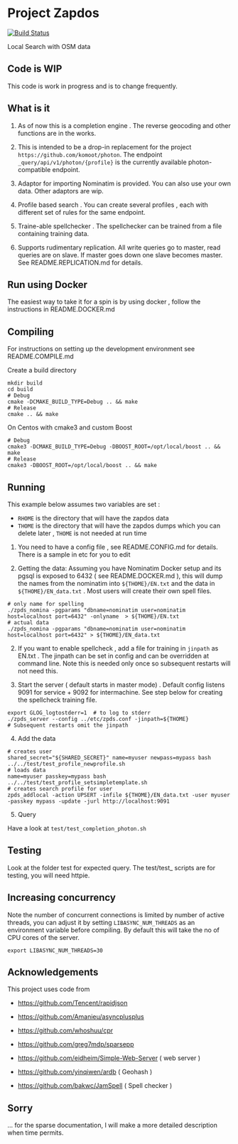 # Project Zapdos 

[![Build Status](https://travis-ci.org/sroycode/zapdos.svg?branch=master)](https://travis-ci.org/sroycode/zapdos)

Local Search with OSM data

## Code is WIP

This code is work in progress and is to change frequently.

## What is it

1.  As of now this is a completion engine . The reverse geocoding and other functions are in the works.

2.  This is intended to be a drop-in replacement for the project `https://github.com/komoot/photon`.
The endpoint `_query/api/v1/photon/{profile}` is the currently available photon-compatible endpoint. 

3. Adaptor for importing Nominatim is provided. You can also use your own data. Other adaptors are wip.

4. Profile based search . You can create several profiles , each with different set of rules for the same endpoint. 

5. Traine-able spellchecker . The spellchecker can be trained from a file containing training data.

6. Supports rudimentary replication. All write queries go to master, read queries are on slave. If master goes down one slave becomes 
master. See README.REPLICATION.md for details.


## Run using Docker

The easiest way to take it for a spin is by using docker , follow the instructions in README.DOCKER.md


## Compiling

For instructions on setting up the development environment see README.COMPILE.md

Create a build directory

```
mkdir build
cd build
# Debug
cmake -DCMAKE_BUILD_TYPE=Debug .. && make
# Release
cmake .. && make
```

On Centos with cmake3 and custom Boost

```
# Debug
cmake3 -DCMAKE_BUILD_TYPE=Debug -DBOOST_ROOT=/opt/local/boost .. && make
# Release
cmake3 -DBOOST_ROOT=/opt/local/boost .. && make
```

## Running

This example below assumes two variables are set :
- `RHOME` is the directory that will have the zapdos data
- `THOME` is the directory that will have the zapdos dumps which you can delete later , `THOME` is not needed at run time

1. You need to have a config file , see README.CONFIG.md for details. There is a sample in etc for you to edit

2. Getting the data: Assuming you have Nominatim Docker setup and its pgsql is exposed to 6432 ( see README.DOCKER.md ),
this will dump the names from the nominatim into `${THOME}/EN.txt` and the data in `${THOME}/EN_data.txt` .
Most users will create their own spell files.

```
# only name for spelling
./zpds_nomina -pgparams "dbname=nominatim user=nominatim host=localhost port=6432" -onlyname  > ${THOME}/EN.txt 
# actual data
./zpds_nomina -pgparams "dbname=nominatim user=nominatim host=localhost port=6432" > ${THOME}/EN_data.txt 
```

2. If you want to enable spellcheck , add a file for training in `jinpath` as EN.txt . The jinpath can be set in config and 
can be overridden at command line. Note this is needed only once so subsequent restarts will not need this.

3. Start the server ( default starts in master mode) . Default config listens 9091 for service + 9092 for intermachine.
See step below for creating the spellcheck training file.

```
export GLOG_logtostderr=1  # to log to stderr
./zpds_server --config ../etc/zpds.conf -jinpath=${THOME}
# Subsequent restarts omit the jinpath
```

4. Add the data 

```
# creates user
shared_secret="${SHARED_SECRET}" name=myuser newpass=mypass bash ../../test/test_profile_newprofile.sh
# loads data
name=myuser passkey=mypass bash ../../test/test_profile_setsimpletemplate.sh
# creates search profile for user
zpds_addlocal -action UPSERT -infile ${THOME}/EN_data.txt -user myuser -passkey mypass -update -jurl http://localhost:9091
```

5. Query

Have a look at `test/test_completion_photon.sh`


## Testing

Look at the folder test for expected query.
The test/test_ scripts are for testing, you will need httpie.

## Increasing concurrency

Note the number of concurrent connections is limited by number of active threads, you can adjust it
by setting `LIBASYNC_NUM_THREADS` as an environment variable before compiling. By default this will 
take the no of CPU cores of the server.

```
export LIBASYNC_NUM_THREADS=30
```

## Acknowledgements

This project uses code from

- https://github.com/Tencent/rapidjson
- https://github.com/Amanieu/asyncplusplus
- https://github.com/whoshuu/cpr
- https://github.com/greg7mdp/sparsepp

- https://github.com/eidheim/Simple-Web-Server ( web server )
- https://github.com/yinqiwen/ardb ( Geohash )
- https://github.com/bakwc/JamSpell ( Spell checker )

## Sorry

... for the sparse documentation, I will make a more detailed description when time permits.

